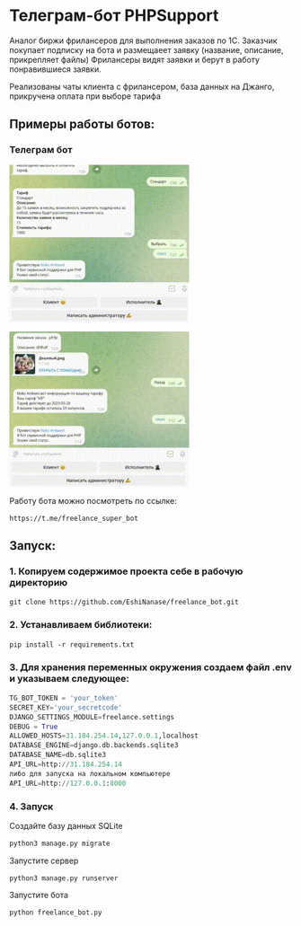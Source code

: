 # Телеграм-бот PHPSupport

Аналог биржи фрилансеров для выполнения заказов по 1С.
Заказчик покупает подписку на бота и размещаеет заявку (название, описание, прикрепляет файлы)
Фрилансеры видят заявки и берут в работу понравившиеся заявки.

Реализованы чаты клиента с фрилансером, база данных на Джанго, прикручена оплата при выборе тарифа

## Примеры работы ботов:
### Телеграм бот

![max example](gifs/client.gif)

![max example](gifs/freelancer.gif)


Работу бота можно посмотреть по ссылке:
```
https://t.me/freelance_super_bot
```

## Запуск:

### 1. Копируем содержимое проекта себе в рабочую директорию
```
git clone https://github.com/EshiNanase/freelance_bot.git
```

### 2. Устанавливаем библиотеки:
```
pip install -r requirements.txt
```

### 3. Для хранения переменных окружения создаем файл .env и указываем следующее:
```python
TG_BOT_TOKEN = 'your_token'
SECRET_KEY='your_secretcode'
DJANGO_SETTINGS_MODULE=freelance.settings
DEBUG = True
ALLOWED_HOSTS=31.184.254.14,127.0.0.1,localhost
DATABASE_ENGINE=django.db.backends.sqlite3
DATABASE_NAME=db.sqlite3
API_URL=http://31.184.254.14
либо для запуска на локальном компьютере
API_URL=http://127.0.0.1:8000
```

### 4. Запуск
Создайте базу данных SQLite

```sh
python3 manage.py migrate
```

Запустите сервер

```
python3 manage.py runserver
```

Запустите бота
```
python freelance_bot.py
```
